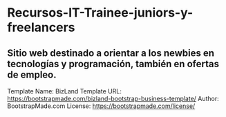 # Recursos-IT-Trainee-juniors-y-freelancers

## Sitio web destinado a orientar a los newbies en tecnologías y programación, también en ofertas de empleo.

Template Name: BizLand
Template URL: https://bootstrapmade.com/bizland-bootstrap-business-template/
Author: BootstrapMade.com
License: https://bootstrapmade.com/license/
